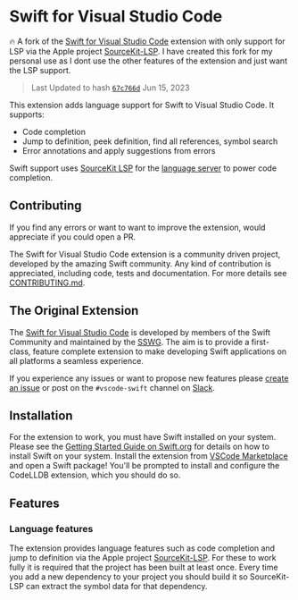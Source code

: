 # Swift for Visual Studio Code

🔥 A fork of the [Swift for Visual Studio Code](github.com/swift-server/vscode-swift) extension with only support for LSP via the Apple project [SourceKit-LSP](https://github.com/apple/sourcekit-lsp). I have created this fork for my personal use as I dont use the other features of the extension and just want the LSP support.

> Last Updated to hash [`67c766d`](https://github.com/swift-server/vscode-swift/compare/67c766d236ea138a2316334b6fb2be8969f9efaa...main) Jun 15, 2023

This extension adds language support for Swift to Visual Studio Code. It supports:

-   Code completion
-   Jump to definition, peek definition, find all references, symbol search
-   Error annotations and apply suggestions from errors

Swift support uses [SourceKit LSP](https://github.com/apple/sourcekit-lsp) for the [language server](https://microsoft.github.io/language-server-protocol/overviews/lsp/overview/) to power code completion.

## Contributing

If you find any errors or want to want to improve the extension, would appreciate if you could open a PR.

The Swift for Visual Studio Code extension is a community driven project, developed by the amazing Swift community. Any kind of contribution is appreciated, including code, tests and documentation. For more details see [CONTRIBUTING.md](CONTRIBUTING.md).


## The Original Extension

The [Swift for Visual Studio Code](github.com/swift-server/vscode-swift) is developed by members of the Swift Community and maintained by the [SSWG](https://www.swift.org/sswg/). The aim is to provide a first-class, feature complete extension to make developing Swift applications on all platforms a seamless experience.

If you experience any issues or want to propose new features please [create an issue](https://github.com/swift-server/vscode-swift/issues/new) or post on the `#vscode-swift` channel on [Slack](https://swift-server.slack.com).

## Installation

For the extension to work, you must have Swift installed on your system. Please see the [Getting Started Guide on Swift.org](https://www.swift.org/getting-started/) for details on how to install Swift on your system. Install the extension from [VSCode Marketplace](https://marketplace.visualstudio.com/items?itemName=jatindotdev.swift-lsp) and open a Swift package! You'll be prompted to install and configure the CodeLLDB extension, which you should do so.

## Features

### Language features

The extension provides language features such as code completion and jump to definition via the Apple project [SourceKit-LSP](https://github.com/apple/sourcekit-lsp). For these to work fully it is required that the project has been built at least once. Every time you add a new dependency to your project you should build it so SourceKit-LSP can extract the symbol data for that dependency.

